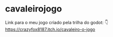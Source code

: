 # cavaleirojogo

Link para o meu jogo criado pela trilha do godot: 👇
https://crazyfox8187.itch.io/cavaleiro-o-jogo
